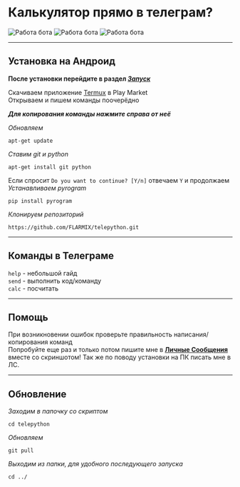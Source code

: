 # Калькулятор прямо в телеграм?

![Работа бота](https://github.com/FLARMIX/telepython/blob/main/Screenshots/-2147483648_-217065.jpg)
![Работа бота](https://github.com/FLARMIX/telepython/blob/main/Screenshots/-2147483648_-217067.jpg)
![Работа бота](https://github.com/FLARMIX/telepython/blob/main/Screenshots/-2147483648_-217069.jpg)

___
## Установка на Андроид
**После установки перейдите в раздел [*Запуск*](#Запуск)**<br>

Скачиваем приложение [Termux](https://play.google.com/store/apps/details?id=com.termux) в Play Market<br>
Открываем и пишем команды поочерёдно<br>

***Для копирования команды нажмите справа от неё***

*Обновляем*

	apt-get update
*Ставим git и python*

	apt-get install git python
Если спросит `Do you want to continue? [Y/n]` отвечаем `Y` и продолжаем<br>
*Устанавливаем pyrogram*

	pip install pyrogram
*Клонируем репозиторий*

	https://github.com/FLARMIX/telepython.git

___
## Команды в Телеграме
`help` - небольшой гайд<br>
`send` - выполнить код/команду<br>
`calc` - посчитать<br>


___
## Помощь
При возникновении ошибок проверьте правильность написания/копирования команд<br>
Попробуйте еще раз и только потом пишите мне в [**Личные Сообщения**](https://t.me/FLARMIX) вместе со скриншотом!
Так же по поводу установки на ПК писать мне в ЛС.

___
## Обновление
*Заходим в папочку со скриптом*

	cd telepython
	
*Обновляем*	

	git pull
	
*Выходим из папки, для удобного последующего запуска*

	cd ../

